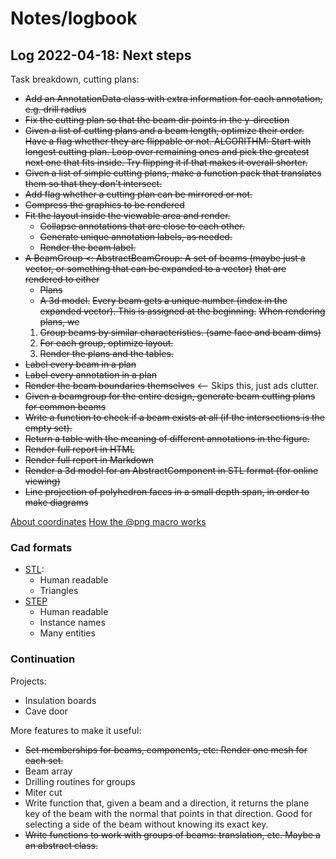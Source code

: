 # Notes/logbook

## Log 2022-04-18: Next steps

Task breakdown, cutting plans:

* ~~Add an AnnotationData class with extra information for each annotation, e.g. drill radius~~
* ~~Fix the cutting plan so that the beam dir points in the y-direction~~
* ~~Given a list of cutting plans and a beam length, optimize their order. Have a flag whether they are flippable or not.
  ALGORITHM: Start with longest cutting plan. Loop over remaining ones and pick the greatest next one that fits inside.
  Try flipping it if that makes it overall shorter.~~
* ~~Given a list of simple cutting plans, make a function pack that translates them so that they don't intersect.~~
* ~~Add flag whether a cutting plan can be mirrored or not.~~
* ~~Compress the graphics to be rendered~~
* ~~Fit the layout inside the viewable area and render.~~
  - ~~Collapse annotations that are close to each other.~~
  - ~~Generate unique annotation labels, as needed.~~
  - ~~Render the beam label.~~
* ~~A BeamGroup <: AbstractBeamGroup: A set of beams (maybe just a vector, or something that can be expanded to a vector)~~
  ~~that are rendered to either~~
  - ~~Plans~~
  - ~~A 3d model.~~
  ~~Every beam gets a unique number (index in the expanded vector). This is assigned at the beginning.~~
  ~~When rendering plans, we~~
  1. ~~Group beams by similar characteristics. (same face and beam dims)~~
  2. ~~For each group, optimize layout.~~
  3. ~~Render the plans and the tables.~~
* ~~Label every beam in a plan~~
* ~~Label every annotation in a plan~~
* ~~Render the beam boundaries themselves~~ <-- Skips this, just ads clutter.
* ~~Given a beamgroup for the entire design, generate beam cutting plans for common beams~~
* ~~Write a function to check if a beam exists at all (if the intersections is the empty set).~~
* ~~Return a table with the meaning of different annotations in the figure.~~
* ~~Render full report in HTML~~
* ~~Render full report in Markdown~~
* ~~Render a 3d model for an AbstractComponent in STL format (for online viewing)~~
* ~~Line projection of polyhedron faces in a small depth span, in order to make diagrams~~

[About coordinates](https://juliagraphics.github.io/Luxor.jl/stable/explanation/basics/)
[How the @png macro works](https://juliagraphics.github.io/Luxor.jl/stable/tutorial/basictutorial/#What-you-need)

### Cad formats

* [STL](https://en.wikipedia.org/wiki/STL_(file_format)):
  - Human readable
  - Triangles
* [STEP](https://en.wikipedia.org/wiki/ISO_10303-21)
  - Human readable
  - Instance names
  - Many entities


### Continuation

Projects:
* Insulation boards
* Cave door

More features to make it useful:
* ~~Set memberships for beams, components, etc: Render one mesh for each set.~~
* Beam array
* Drilling routines for groups
* Miter cut
* Write function that, given a beam and a direction, it returns the plane key of the beam with the normal that points in that direction. Good for selecting a side of the beam without knowing its exact key.
* ~~Write functions to work with groups of beams: translation, etc. Maybe a an abstract class.~~
